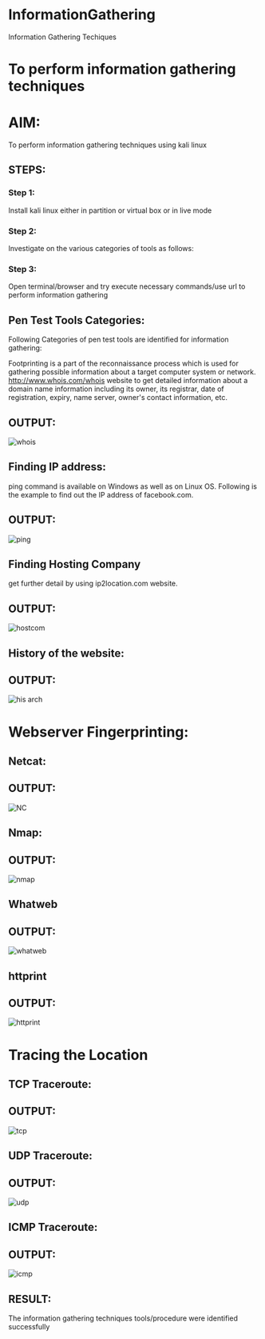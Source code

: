 # InformationGathering
Information Gathering Techiques

# To perform information gathering techniques

# AIM:

To perform information gathering techniques using kali linux 

## STEPS:

### Step 1:

Install kali linux either in partition or virtual box or in live mode

### Step 2:

Investigate on the various categories of tools as follows:

### Step 3:
Open terminal/browser and try execute necessary commands/use url to perform information gathering

## Pen Test Tools Categories:  

Following Categories of pen test tools are identified for information gathering:

Footprinting is a part of the reconnaissance process which is used for gathering possible information about a target computer system or network.
http://www.whois.com/whois website to get detailed information about a domain name information including its owner, its registrar, date of registration, expiry, name server, owner's contact information, etc.


## OUTPUT:

![whois](https://github.com/LOKESHKUMARARI/InformationGathering/assets/119406110/c7c873e0-55cb-4e9f-b94c-3ee4246448f9)

## Finding IP address:
ping command is available on Windows as well as on Linux OS. Following is the example to find out the IP address of facebook.com.

## OUTPUT:

![ping](https://github.com/LOKESHKUMARARI/InformationGathering/assets/119406110/c688cded-a66a-40e1-bf76-c4c22625b02e)

## Finding Hosting Company
get further detail by using ip2location.com website.

## OUTPUT:
![hostcom](https://github.com/LOKESHKUMARARI/InformationGathering/assets/119406110/1e74572b-3bed-4db7-9eae-b20b69a05d6c)

## History of the website:

## OUTPUT:

![his arch](https://github.com/LOKESHKUMARARI/InformationGathering/assets/119406110/91cd4aa1-dd3f-414c-96de-3e29035157dc)

# Webserver Fingerprinting:

## Netcat:

## OUTPUT:

![NC](https://github.com/LOKESHKUMARARI/InformationGathering/assets/119406110/6d5fab6f-d020-4c40-a515-e2064e540120)

## Nmap:

## OUTPUT:

![nmap](https://github.com/LOKESHKUMARARI/InformationGathering/assets/119406110/d9d5ad6e-e913-400c-b795-ac14ccdabfb8)

## Whatweb

## OUTPUT:

![whatweb](https://github.com/LOKESHKUMARARI/InformationGathering/assets/119406110/d576ed19-1075-43d0-afca-07386cb70a57)

## httprint

## OUTPUT:

![httprint](https://github.com/LOKESHKUMARARI/InformationGathering/assets/119406110/546e5986-373d-44e5-a24a-0e08bb3aafe3)

# Tracing the Location

## TCP Traceroute:

## OUTPUT:
![tcp](https://github.com/LOKESHKUMARARI/InformationGathering/assets/119406110/a15774a0-0e15-4c85-b145-70ea0b7c2c11)

## UDP Traceroute:

## OUTPUT:
![udp](https://github.com/LOKESHKUMARARI/InformationGathering/assets/119406110/1e0e0542-2f8c-47d6-95a1-9a64e37790ea)



## ICMP Traceroute:

## OUTPUT:

![icmp](https://github.com/LOKESHKUMARARI/InformationGathering/assets/119406110/270d4023-3e56-47c9-acfe-296685982c2f)



## RESULT:
The information gathering techniques tools/procedure were  identified successfully
